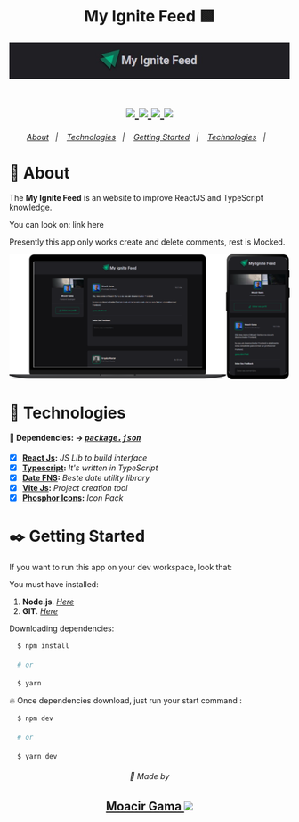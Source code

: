 <h1 align=center> My Ignite Feed 🟩 </h1> 
<p align=center>
  <img src="readme-assets/header.png" width=700 />
</p>

<h1 align="center">  
    <a href="https://vercel.com/" target="_blank"  rel="noopener noreferrer">
        <img src="https://img.shields.io/badge/vercel-%23000000.svg?style=for-the-badge&logo=vercel&logoColor=white" height="25">
    </a>
    <a href="https://www.typescriptlang.org/" target="_blank"  rel="noopener noreferrer" >
        <img src="https://badgen.net/badge/-/TypeScript?icon=typescript&label&labelColor=blue&color=555555" height="25">
    </a>
    <a href="https://pt-br.reactjs.org/docs/getting-started.html" target="_blank"  rel="noopener noreferrer">
        <img src="https://badges.aleen42.com/src/react.svg" height="25">
    </a>
    <a href="https://code.visualstudio.com/" target="_blank"  rel="noopener noreferrer" height="25">
        <img src="https://badges.aleen42.com/src/visual_studio_code.svg" height="25">
    </a>
</h1>

<h6 align=center>
  <a href="#notebook-about">About</a>&nbsp;&nbsp;&nbsp;|&nbsp;&nbsp;&nbsp;
  <a href="#hammer-technologies">Technologies</a>&nbsp;&nbsp;&nbsp;|&nbsp;&nbsp;&nbsp;
  <a href="#black_nib-getting-started">Getting Started</a>&nbsp;&nbsp;&nbsp;|&nbsp;&nbsp;&nbsp;
  <a href="#hammer-technologies">Technologies</a>&nbsp;&nbsp;&nbsp;|&nbsp;&nbsp;&nbsp;
</h6>

# :notebook: About

The **My Ignite Feed** is an website to improve ReactJS and TypeScript knowledge.

You can look on: link here

Presently this app only works create and delete comments, rest is Mocked.

<div align="center">
    <img src="readme-assets/desk-side.png" width="600">

</div>

# :hammer: Technologies

#### 📃 Dependencies: -> <i><kbd> [package.json](./package.json) </kbd></i>

- [x] <b>[React Js](https://reactjs.org/):</b> <i>JS Lib to build interface</i>
- [x] <b>[Typescript](https://www.typescriptlang.org/):</b> <i>It's written in TypeScript</i>
- [x] <b>[Date FNS](https://date-fns.org/):</b> <i>Beste date utility library </i>
- [x] <b>[Vite Js](https://vitejs.dev/):</b> <i>Project creation tool </i>
- [x] <b>[Phosphor Icons](https://github.com/phosphor-icons/phosphor-react):</b> <i>Icon Pack </i>

# :black_nib: Getting Started

If you want to run this app on your dev workspace, look that:

You must have installed:

1. **Node.js**. <i>[Here](https://nodejs.org/en/)</i>
2. **GIT**. <i>[Here](https://git-scm.com)</i>

Downloading dependencies:

```bash
  $ npm install

  # or

  $ yarn
```

:fire: Once dependencies download, just run your start command :

```bash
  $ npm dev

  # or

  $ yarn dev
```

<p align=center> 
  <h6 align=center>💙 Made by</h6> 
  <h2 align=center>
  <a href="https://www.linkedin.com/in/gama-leal">  Moacir Gama
    <img src="https://image.flaticon.com/icons/png/512/174/174857.png" width=20>
  </a>
  </h2>
</p>
